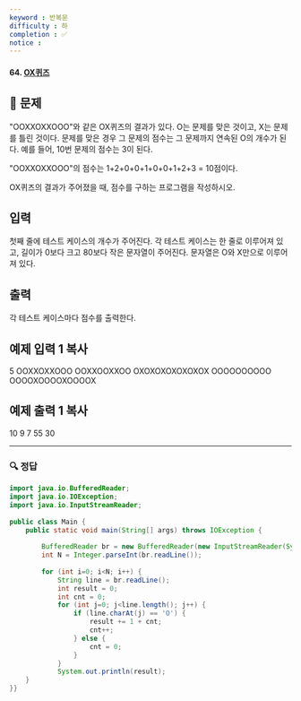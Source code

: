 ```yaml
---
keyword : 반복문
difficulty : 하
completion : ✅
notice : 
---
```


#### 64. [OX퀴즈](https://www.acmicpc.net/problem/8958)

## 📝 문제

"OOXXOXXOOO"와 같은 OX퀴즈의 결과가 있다. O는 문제를 맞은 것이고, X는 문제를 틀린 것이다. 문제를 맞은 경우 그 문제의 점수는 그 문제까지 연속된 O의 개수가 된다. 예를 들어, 10번 문제의 점수는 3이 된다.

"OOXXOXXOOO"의 점수는 1+2+0+0+1+0+0+1+2+3 = 10점이다.

OX퀴즈의 결과가 주어졌을 때, 점수를 구하는 프로그램을 작성하시오.

## 입력

첫째 줄에 테스트 케이스의 개수가 주어진다. 각 테스트 케이스는 한 줄로 이루어져 있고, 길이가 0보다 크고 80보다 작은 문자열이 주어진다. 문자열은 O와 X만으로 이루어져 있다.

## 출력

각 테스트 케이스마다 점수를 출력한다.

## 예제 입력 1 복사

5
OOXXOXXOOO
OOXXOOXXOO
OXOXOXOXOXOXOX
OOOOOOOOOO
OOOOXOOOOXOOOOX

## 예제 출력 1 복사

10
9
7
55
30


---

### 🔍 정답

```java
import java.io.BufferedReader;  
import java.io.IOException;  
import java.io.InputStreamReader;  
  
public class Main {  
    public static void main(String[] args) throws IOException {  
  
        BufferedReader br = new BufferedReader(new InputStreamReader(System.in));  
        int N = Integer.parseInt(br.readLine());  
  
        for (int i=0; i<N; i++) {  
            String line = br.readLine();  
            int result = 0;  
            int cnt = 0;  
            for (int j=0; j<line.length(); j++) {  
                if (line.charAt(j) == 'O') {  
                    result += 1 + cnt;  
                    cnt++;  
                } else {  
                    cnt = 0;  
                }  
            }  
            System.out.println(result);  
    }  
}}
```

